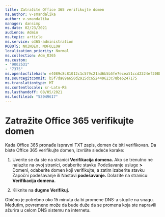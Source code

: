 ```yaml
---
title: Zatražite Office 365 verifikujte domen
ms.author: v-smandalika
author: v-smandalika
manager: dansimp
ms.date: 02/23/2021
audience: Admin
ms.topic: article
ms.service: o365-administration
ROBOTS: NOINDEX, NOFOLLOW
localization_priority: Normal
ms.collection: Adm_O365
ms.custom:
- "9002531"
- "7375"
ms.openlocfilehash: e4089c8c81012c1c579c21ad6b5b5fe7ecea51ccd2324ef208818bb7242e4af4
ms.sourcegitcommit: b5f7da89a650d2915dc652449623c78be6247175
ms.translationtype: MT
ms.contentlocale: sr-Latn-RS
ms.lasthandoff: 08/05/2021
ms.locfileid: "53949617"
---
```

# <a name="ask-office-365-to-verify-your-domain"></a>Zatražite Office 365 verifikujte domen

Kada Office 365 pronađe ispravni TXT zapis, domen će biti verifikovan. Da biste Office 365 verifikujte domen, izvršite sledeće korake:

1. Uverite se da ste na stranici **Verifikacija domena.** Ako se trenutno ne nalazite na ovoj stranici, odaberite stavku Podešavanje usluge **>** Domeni,  odaberite domen koji verifikujte, a zatim izaberite stavku Započni podešavanje ili Nastavi **podešavanje.** Dolazite na stranicu **Verifikacija domena.**

2. Kliknite na **dugme Verifikuj.**

Obično je potrebno oko 15 minuta da bi promene DNS-a stupile na snagu. Međutim, povremeno može da bude duže da se promena koja ste napravili ažurira u celom DNS sistemu na internetu.

